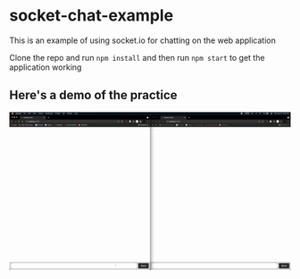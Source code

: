 # socket-chat-example

This is an example of using socket.io for chatting on the web application

Clone the repo and run `npm install` and then run `npm start` to get the application working

## Here's a demo of the practice

![Socket Example](socket-example.gif)
